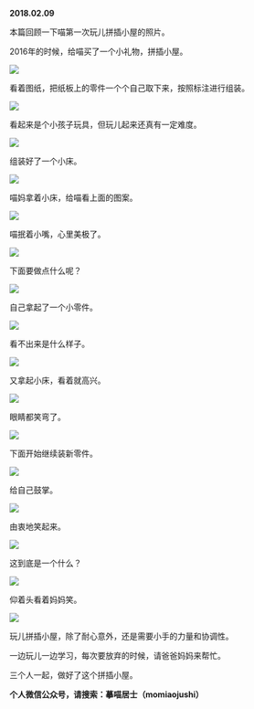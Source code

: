 
          
            
**2018.02.09**

本篇回顾一下喵第一次玩儿拼插小屋的照片。

2016年的时候，给喵买了一个小礼物，拼插小屋。




![](//upload-images.jianshu.io/upload_images/51001-a5e2a979b19758ae.jpg)




看着图纸，把纸板上的零件一个个自己取下来，按照标注进行组装。




![](//upload-images.jianshu.io/upload_images/51001-f4b0295e55b90be9.jpg)




看起来是个小孩子玩具，但玩儿起来还真有一定难度。




![](//upload-images.jianshu.io/upload_images/51001-2ad365c6b9eccf23.jpg)




组装好了一个小床。




![](//upload-images.jianshu.io/upload_images/51001-5a43004e3cef36eb.jpg)




喵妈拿着小床，给喵看上面的图案。




![](//upload-images.jianshu.io/upload_images/51001-286f80a40f31e7c0.jpg)




喵抿着小嘴，心里美极了。




![](//upload-images.jianshu.io/upload_images/51001-7a80731d79f3e7dd.jpg)




下面要做点什么呢？




![](//upload-images.jianshu.io/upload_images/51001-edf10925128f6d3c.jpg)




自己拿起了一个小零件。




![](//upload-images.jianshu.io/upload_images/51001-ca8f1a83b0e62542.jpg)




看不出来是什么样子。




![](//upload-images.jianshu.io/upload_images/51001-0c37bd70f9e8c675.jpg)




又拿起小床，看着就高兴。




![](//upload-images.jianshu.io/upload_images/51001-6879d658ef297e9b.jpg)




眼睛都笑弯了。




![](//upload-images.jianshu.io/upload_images/51001-80bdda3eef18e1c8.jpg)




下面开始继续装新零件。




![](//upload-images.jianshu.io/upload_images/51001-7750401a6aa767b1.jpg)




给自己鼓掌。




![](//upload-images.jianshu.io/upload_images/51001-c0c24ff98dcb6a5e.jpg)




由衷地笑起来。




![](//upload-images.jianshu.io/upload_images/51001-3f9fc1851a99919b.jpg)




这到底是一个什么？




![](//upload-images.jianshu.io/upload_images/51001-7513969009272a8f.jpg)




仰着头看着妈妈笑。




![](//upload-images.jianshu.io/upload_images/51001-d2d1a23588a29b54.jpg)




玩儿拼插小屋，除了耐心意外，还是需要小手的力量和协调性。

一边玩儿一边学习，每次要放弃的时候，请爸爸妈妈来帮忙。

三个人一起，做好了这个拼插小屋。


**个人微信公众号，请搜索：摹喵居士（momiaojushi）**

          
        
